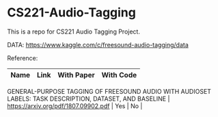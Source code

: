 # CS221-Audio-Tagging
This is a repo for CS221 Audio Tagging Project.


DATA:
https://www.kaggle.com/c/freesound-audio-tagging/data


Reference:

Name        | Link | With Paper          | With Code     |
------------|--------|------------------|-----------------------|
GENERAL-PURPOSE TAGGING OF FREESOUND AUDIO WITH AUDIOSET LABELS:
TASK DESCRIPTION, DATASET, AND BASELINE | https://arxiv.org/pdf/1807.09902.pdf | Yes   | No   |
